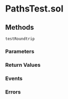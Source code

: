
# PathsTest.sol

## Methods
```solidity
testRoundtrip
```

### Parameters

### Return Values

### Events

### Errors


